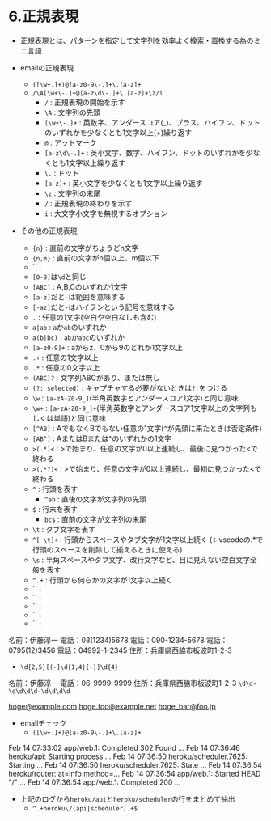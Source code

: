 # 6.正規表現
+ 正規表現とは、パターンを指定して文字列を効率よく検索・置換する為のミニ言語
+ emailの正規表現
    + `([\w+.]+)@[a-z0-9\-.]+\.[a-z]+`
    + `/\A[\w+\-.]+@[a-z\d\-.]+\.[a-z]+\z/i`
        + `/` : 正規表現の開始を示す
        + `\A` : 文字列の先頭
        + `[\w+\-.]+` : 英数字、アンダースコア(_)、プラス、ハイフン、ドットのいずれかを少なくとも1文字以上(+)繰り返す
        + `@` : アットマーク
        + `[a-z\d\-.]+` : 英小文字、数字、ハイフン、ドットのいずれかを少なくとも1文字以上繰り返す
        + `\.` :  ドット
        + `[a-z]+` : 英小文字を少なくとも1文字以上繰り返す
        + `\z` : 文字列の末尾
        + `/` : 正規表現の終わりを示す
        + `i` : 大文字小文字を無視するオプション

+ その他の正規表現
    + `{n}` : 直前の文字がちょうどn文字
    + `{n,m}` : 直前の文字がn個以上、m個以下
    + `` : 
    + `[0-9]`は`\d`と同じ
    + `[ABC]` : A,B,Cのいずれか1文字
    + `[a-z]`だと`-`は範囲を意味する
    + `[-az]`だと`-`はハイフンという記号を意味する
    + `.` : 任意の1文字(空白や空白なしも含む)
    + `a|ab` : `a`か`ab`のいずれか
    + `a(b|bc)` : `ab`か`abc`のいずれか
    + `[a-z0-9]+` : aからz、0から9のどれか1文字以上
    + `.+` : 任意の1文字以上
    + `.*` : 任意の0文字以上
    + `(ABC)?` : 文字列ABCがあり、または無し
    + `(?: selected)` : キャプチャする必要がないときは`?:`をつける
    + `\w` : `[a-zA-Z0-9_]`(半角英数字とアンダースコア1文字)と同じ意味
    + `\w+` : `[a-zA-Z0-9_]+`(半角英数字とアンダースコア1文字以上の文字列もしくは単語)と同じ意味
    + `[^AB]` : AでもなくBでもない任意の1文字(`^`が先頭に来たときは否定条件)
    + `[AB^]` : AまたはBまたは^のいずれかの1文字
    + `>(.*)<` : >で始まり、任意の文字が0以上連続し、最後に見つかった<で終わる
    + `>(.*?)<` : >で始まり、任意の文字が0以上連続し、最初に見つかった<で終わる
    + `^` : 行頭を表す
        + `^ab` : 直後の文字が文字列の先頭
    + `$` : 行末を表す
        + `bc$` : 直前の文字が文字列の末尾
    + `\t` : タブ文字を表す
    + `^[ \t]+` : 行頭からスペースやタブ文字が1文字以上続く (←vscodeの.*で行頭のスペースを削除して揃えるときに使える)
    + `\s` : 半角スペースやタブ文字、改行文字など、目に見えない空白文字全般を表す
    + `^.+` : 行頭から何らかの文字が1文字以上続く
    + `` : 
    + `` : 
    + `` : 
    + `` : 
    + `` : 

名前：伊藤淳一
電話：03(1234)5678
電話：090-1234-5678
電話：0795(12)3456
電話：04992-1-2345
住所：兵庫県西脇市板波町1-2-3
+ `\d{2,5}[(-]\d{1,4}[-)]\d{4}`

名前：伊藤淳一
電話：06-9999-9999
住所：兵庫県西脇市板波町1-2-3
`\d\d-\d\d\d\d-\d\d\d\d`

hoge@example.com
hoge.foo@example.net
hoge_bar@foo.jp
+ emailチェック
    + `([\w+.]+)@[a-z0-9\-.]+\.[a-z]+`

Feb 14 07:33:02 app/web.1:  Completed 302 Found ...
Feb 14 07:36:46 heroku/api:  Starting process ...
Feb 14 07:36:50 heroku/scheduler.7625:  Starting ...
Feb 14 07:36:50 heroku/scheduler.7625:  State ...
Feb 14 07:36:54 heroku/router:  at=info method=...
Feb 14 07:36:54 app/web.1:  Started HEAD "/" ...
Feb 14 07:36:54 app/web.1:  Completed 200 ...
+ 上記のログから`heroku/api`と`heroku/scheduler`の行をまとめて抽出
    + `^.+heroku\/(api|scheduler).+$`